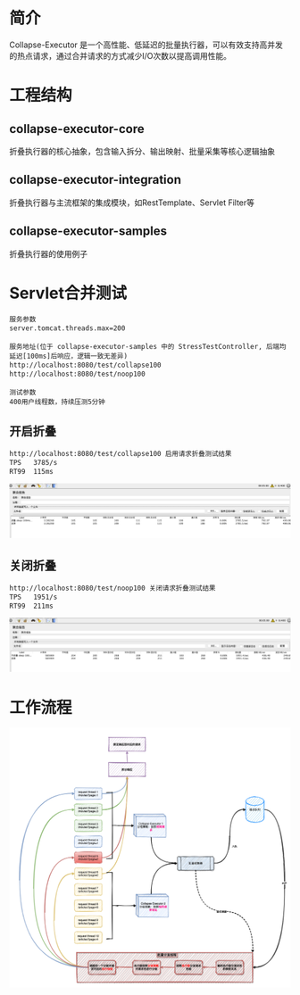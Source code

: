 # 简介
Collapse-Executor 是一个高性能、低延迟的批量执行器，可以有效支持高并发的热点请求，通过合并请求的方式减少I/O次数以提高调用性能。

# 工程结构
## collapse-executor-core 
折叠执行器的核心抽象，包含输入拆分、输出映射、批量采集等核心逻辑抽象
## collapse-executor-integration 
折叠执行器与主流框架的集成模块，如RestTemplate、Servlet Filter等
## collapse-executor-samples 
折叠执行器的使用例子

# Servlet合并测试
```` text
服务参数
server.tomcat.threads.max=200

服务地址(位于 collapse-executor-samples 中的 StressTestController, 后端均延迟[100ms]后响应，逻辑一致无差异)
http://localhost:8080/test/collapse100
http://localhost:8080/test/noop100

测试参数
400用户线程数，持续压测5分钟
````

## 开启折叠
```` text
http://localhost:8080/test/collapse100 启用请求折叠测试结果
TPS   3785/s
RT99  115ms
````
![with-collapse](./docs/images/with-collapse.png)

## 关闭折叠
```` text
http://localhost:8080/test/noop100 关闭请求折叠测试结果
TPS   1951/s
RT99  211ms
````
![without-collapse](./docs/images/without-collapse.png)

# 工作流程
![处理流程](./docs/images/collapse-executor.png)